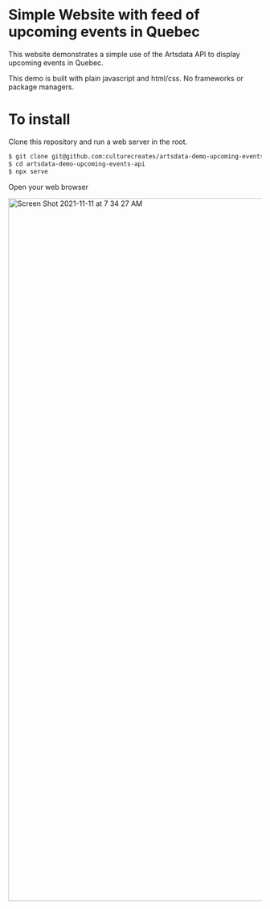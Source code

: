 Simple Website with feed of upcoming events in Quebec
==========

This website demonstrates a simple use of the Artsdata API to display upcoming events in Quebec.

This demo is built with plain javascript and html/css. No frameworks or package managers.

To install
==========
Clone this repository and run a web server in the root. 

```bash
$ git clone git@github.com:culturecreates/artsdata-demo-upcoming-events-api.git
$ cd artsdata-demo-upcoming-events-api
$ npx serve
```

Open your web browser

<img width="1398" alt="Screen Shot 2021-11-11 at 7 34 27 AM" src="https://user-images.githubusercontent.com/419491/141298964-d169cdbb-5d6a-4a0e-b0eb-d78806405cd9.png">
